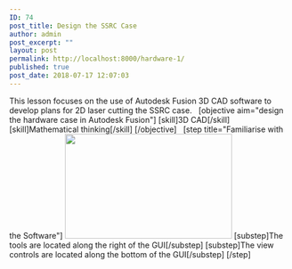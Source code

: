 ```yaml
---
ID: 74
post_title: Design the SSRC Case
author: admin
post_excerpt: ""
layout: post
permalink: http://localhost:8000/hardware-1/
published: true
post_date: 2018-07-17 12:07:03
---
```

This lesson focuses on the use of Autodesk Fusion 3D CAD software to develop plans for 2D laser cutting the SSRC case.   [objective aim="design the hardware case in Autodesk Fusion"] [skill]3D CAD[/skill] [skill]Mathematical thinking[/skill] [/objective]   [step title="Familiarise with the Software"] <img class="alignnone size-medium wp-image-94" src="http://localhost:8000/wp-content/uploads/2018/07/autodesk-300x188.png" alt="" width="300" height="188" /> [substep]The tools are located along the right of the GUI[/substep] [substep]The view controls are located along the bottom of the GUI[/substep] [/step]